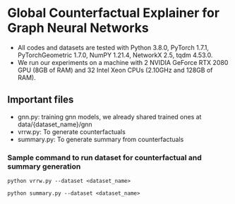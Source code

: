# Global Counterfactual Explainer for Graph Neural Networks

- All codes and datasets are tested with Python 3.8.0, PyTorch 1.7.1, PyTorchGeometric 1.7.0, NumPY 1.21.4, NetworkX 2.5, tqdm 4.53.0. 
- We run our experiments on a machine with 2 NVIDIA GeForce RTX 2080 GPU (8GB of RAM) and 32 Intel  Xeon CPUs (2.10GHz and 128GB of RAM).

## Important files

- gnn.py: training gnn models, we already shared trained ones at data/{dataset_name}/gnn
- vrrw.py: To generate counterfactuals
- summary.py: To generate summary from counterfactuals

### Sample command to run dataset for counterfactual and summary generation

`python vrrw.py --dataset <dataset_name>`

`python summary.py --dataset <dataset_name>`

